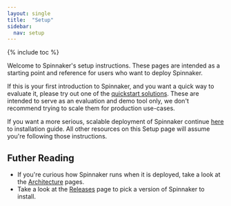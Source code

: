```yaml
---
layout: single
title:  "Setup"
sidebar:
  nav: setup
---
```


{% include toc %}

Welcome to Spinnaker's setup instructions. These pages are intended as a
starting point and reference for users who want to deploy Spinnaker.

If this is your first introduction to Spinnaker, and you want a quick way to
evaluate it, please try out one of the [quickstart
solutions](/setup/quickstart/). These are intended to serve as an 
evaluation and demo tool only, we don't recommend trying to scale them for 
production use-cases.

If you want a more serious, scalable deployment of Spinnaker continue
[here](/setup/install/) to installation guide. All other
resources on this Setup page will assume you're following those instructions.

## Futher Reading

* If you're curious how Spinnaker runs when it is deployed, take a look at the
  [Architecture](/reference/architecture/) pages.
* Take a look at the [Releases](/community/releases/) page to pick a version of
  Spinnaker to install.
